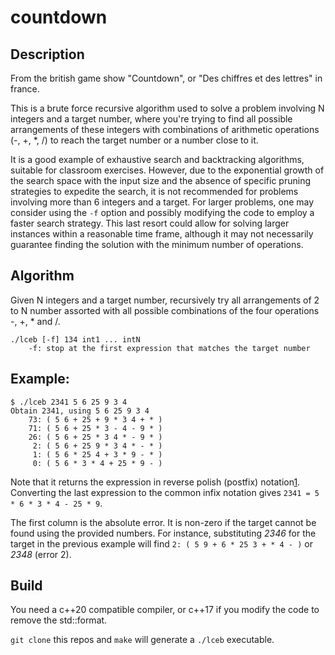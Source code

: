 # countdown

## Description

From the british game show "Countdown", or "Des chiffres et des lettres" in france.

This is a brute force recursive algorithm used to solve a problem involving N integers and a target number, where you're trying to find all possible arrangements of these integers with combinations of arithmetic operations (-, +, \*, /) to reach the target number or a number close to it.

It is a good example of exhaustive search and backtracking algorithms, suitable for classroom exercises. However, due to the exponential growth of the search space with the input size and the absence of specific pruning strategies to expedite the search, it is not recommended for problems involving more than 6 integers and a target. For larger problems, one may consider using the `-f` option and possibly modifying the code to employ a faster search strategy. This last resort could allow for solving larger instances within a reasonable time frame, although it may not necessarily guarantee finding the solution with the minimum number of operations.


## Algorithm

Given N integers and a target number, recursively try all arrangements of 2 to N number assorted with all possible combinations of the four operations -, +, \* and /.

```
./lceb [-f] 134 int1 ... intN
    -f: stop at the first expression that matches the target number
```

## Example:

```
$ ./lceb 2341 5 6 25 9 3 4
Obtain 2341, using 5 6 25 9 3 4
    73: ( 5 6 + 25 + 9 * 3 4 + * )
    71: ( 5 6 + 25 * 3 - 4 - 9 * )
    26: ( 5 6 + 25 * 3 4 * - 9 * )
     2: ( 5 6 + 25 9 * 3 4 * - * )
     1: ( 5 6 * 25 4 + 3 * 9 - * )
     0: ( 5 6 * 3 * 4 + 25 * 9 - )
```


Note that it returns the expression in reverse polish (postfix) notation[1](https://en.wikipedia.org/wiki/Reverse_Polish_notation). Converting the last expression to the common infix notation gives `2341 = 5 * 6 * 3 * 4 - 25 * 9`.

The first column is the absolute error. It is non-zero if the target cannot be found using the provided numbers. For instance, substituting _2346_ for the target in the previous example will find `2: ( 5 9 + 6 * 25 3 + * 4 - )` or _2348_ (error 2).

## Build

You need a c++20 compatible compiler, or c++17 if you modify the code to remove the std::format.

`git clone` this repos and `make` will generate a `./lceb` executable.

